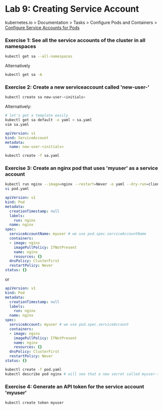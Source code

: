 # Lab 9: Creating Service Account

kubernetes.io > Documentation > Tasks > Configure Pods and Containers > [Configure Service Accounts for Pods](https://kubernetes.io/docs/tasks/configure-pod-container/configure-service-account/)

### Exercise 1: See all the service accounts of the cluster in all namespaces


```bash
kubectl get sa --all-namespaces
```
Alternatively 

```bash
kubectl get sa -A
```


### Exercise 2: Create a new serviceaccount called 'new-user-<initials>'

```bash
kubectl create sa new-user-<initials>
```

Alternatively:

```bash
# let's get a template easily
kubectl get sa default -o yaml > sa.yaml
vim sa.yaml
```

```YAML
apiVersion: v1
kind: ServiceAccount
metadata:
  name: new-user-<initials>
```

```bash
kubectl create -f sa.yaml
```

### Exercise 3: Create an nginx pod that uses 'myuser' as a service account


```bash
kubectl run nginx --image=nginx --restart=Never -o yaml --dry-run=client > pod.yaml
vi pod.yaml
```

```YAML
apiVersion: v1
kind: Pod
metadata:
  creationTimestamp: null
  labels:
    run: nginx
  name: nginx
spec:
  serviceAccountName: myuser # we use pod.spec.serviceAccountName
  containers:
  - image: nginx
    imagePullPolicy: IfNotPresent
    name: nginx
    resources: {}
  dnsPolicy: ClusterFirst
  restartPolicy: Never
status: {}
```

or

```YAML
apiVersion: v1
kind: Pod
metadata:
  creationTimestamp: null
  labels:
    run: nginx
  name: nginx
spec:
  serviceAccount: myuser # we use pod.spec.serviceAccount
  containers:
  - image: nginx
    imagePullPolicy: IfNotPresent
    name: nginx
    resources: {}
  dnsPolicy: ClusterFirst
  restartPolicy: Never
status: {}
```

```bash
kubectl create -f pod.yaml
kubectl describe pod nginx # will see that a new secret called myuser-token-***** has been mounted
```


### Exercise 4: Generate an API token for the service account 'myuser'

  
```bash
kubectl create token myuser
```

